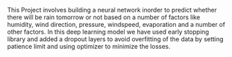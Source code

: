 This Project involves building a neural network inorder to predict whether there will be rain tomorrow or not based on a number of factors like humidity, wind direction, pressure, windspeed, evaporation and a number of other factors.
In this deep learning model we have used early stopping library and added a dropout layers to avoid overfitting of the data by setting patience limit and using optimizer to minimize the losses.
